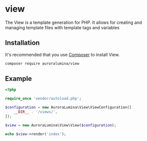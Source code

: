 # view

The View is a template generation for PHP. It allows for creating and managing template files with template tags and variables

## Installation

It's recommended that you use [Composer](https://getcomposer.org/) to install View.

```bash
composer require auroralumina/view
```

## Example

```php
<?php

require_once 'vendor/autoload.php';

$configuration = new AuroraLumina\View\ViewConfiguration([
    __DIR__ . '/views/',
]);

$view = new AuroraLumina\View\View($configuration);

echo $view->render('index');
```

